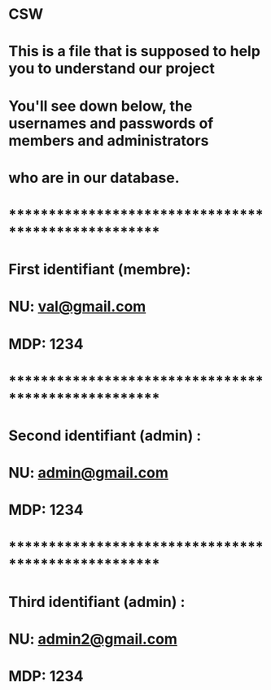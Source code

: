 # CSW
# This is a file that is supposed to help you to understand our project
# You'll see down below, the usernames and passwords of members and administrators
# who are in our database.
# ***************************************************
# First identifiant (membre): 
# NU: val@gmail.com
# MDP: 1234
# ***************************************************
# Second identifiant (admin) : 
# NU: admin@gmail.com
# MDP: 1234
# ***************************************************
# Third identifiant (admin) : 
# NU: admin2@gmail.com
# MDP: 1234
